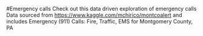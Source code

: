 #Emergency calls
Check out this data driven exploration of emergency calls
Data sourced from https://www.kaggle.com/mchirico/montcoalert
and includes Emergency (911) Calls: Fire, Traffic, EMS for Montgomery County, PA
